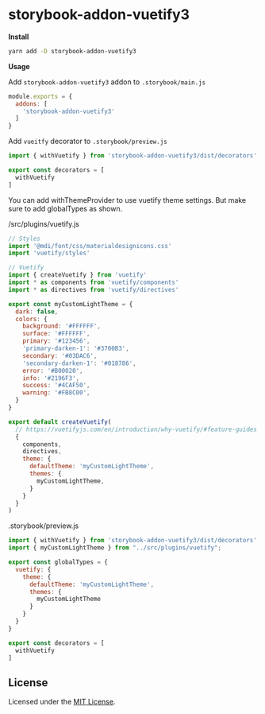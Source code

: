 # storybook-addon-vuetify3

**Install**

```sh
yarn add -D storybook-addon-vuetify3
```

**Usage**

Add `storybook-addon-vuetify3` addon to `.storybook/main.js`

```js
module.exports = {
  addons: [
    'storybook-addon-vuetify3'
  ]
}
```

Add `vueitfy` decorator to `.storybook/preview.js`

```js
import { withVuetify } from 'storybook-addon-vuetify3/dist/decorators'

export const decorators = [
  withVuetify
]
```

You can add withThemeProvider to use vuetify theme settings. But make sure to add globalTypes as shown.

/src/plugins/vuetify.js

```js
// Styles
import '@mdi/font/css/materialdesignicons.css'
import 'vuetify/styles'

// Vuetify
import { createVuetify } from 'vuetify'
import * as components from 'vuetify/components'
import * as directives from 'vuetify/directives'

export const myCustomLightTheme = {
  dark: false,
  colors: {
    background: '#FFFFFF',
    surface: '#FFFFFF',
    primary: '#123456',
    'primary-darken-1': '#3700B3',
    secondary: '#03DAC6',
    'secondary-darken-1': '#018786',
    error: '#B00020',
    info: '#2196F3',
    success: '#4CAF50',
    warning: '#FB8C00',
  }
}

export default createVuetify(
  // https://vuetifyjs.com/en/introduction/why-vuetify/#feature-guides
  {
    components,
    directives,
    theme: {
      defaultTheme: 'myCustomLightTheme',
      themes: {
        myCustomLightTheme,
      }
    }
  }
)
```

.storybook/preview.js

```js
import { withVuetify } from 'storybook-addon-vuetify3/dist/decorators'
import { myCustomLightTheme } from "../src/plugins/vuetify";

export const globalTypes = {
  vuetify: {
    theme: {
      defaultTheme: 'myCustomLightTheme',
      themes: {
        myCustomLightTheme
      }
    }
  }
}

export const decorators = [
  withVuetify
]

```

## License

Licensed under the [MIT License](LICENSE).
